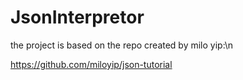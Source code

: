 # JsonInterpretor
the project is based on the repo created by milo yip:\n

https://github.com/miloyip/json-tutorial
